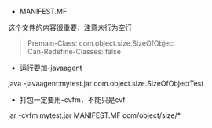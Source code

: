  - MANIFEST.MF
 
 这个文件的内容很重要，注意未行为空行
 
 
 >Premain-Class: com.object.size.SizeOfObject      
 Can-Redefine-Classes: false 
 
 
 - 运行要加-javaagent
 
 java -javaagent:mytest.jar com.object.size.SizeOfObjectTest
 
 - 打包一定要用-cvfm，不能只是cvf
 
 jar -cvfm mytest.jar MANIFEST.MF com/object/size/* 
